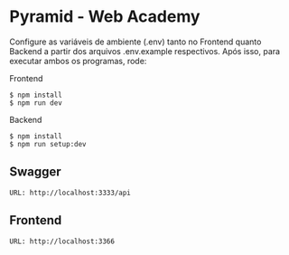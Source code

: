 # Pyramid - Web Academy

Configure as variáveis de ambiente (.env) tanto no Frontend quanto Backend a partir dos arquivos .env.example respectivos. Após isso, para executar ambos os programas, rode:

Frontend
```
$ npm install
$ npm run dev
```

Backend
```
$ npm install
$ npm run setup:dev
```

## Swagger
```
URL: http://localhost:3333/api
```

## Frontend
```
URL: http://localhost:3366
```
